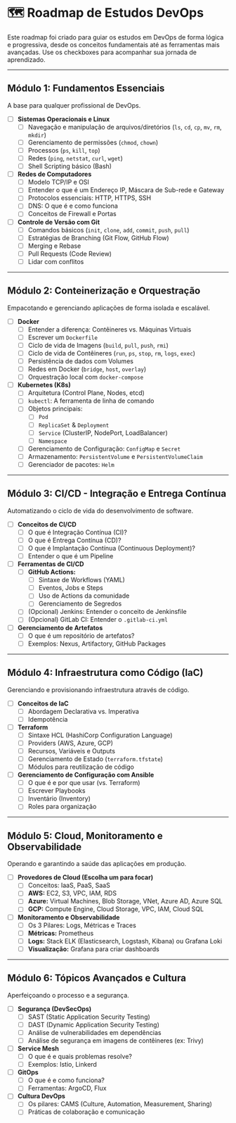 # 🗺️ Roadmap de Estudos DevOps

Este roadmap foi criado para guiar os estudos em DevOps de forma lógica e progressiva, desde os conceitos fundamentais até as ferramentas mais avançadas. Use os checkboxes para acompanhar sua jornada de aprendizado.

---

## Módulo 1: Fundamentos Essenciais

A base para qualquer profissional de DevOps.

- [ ] **Sistemas Operacionais e Linux**
  - [ ] Navegação e manipulação de arquivos/diretórios (`ls`, `cd`, `cp`, `mv`, `rm`, `mkdir`)
  - [ ] Gerenciamento de permissões (`chmod`, `chown`)
  - [ ] Processos (`ps`, `kill`, `top`)
  - [ ] Redes (`ping`, `netstat`, `curl`, `wget`)
  - [ ] Shell Scripting básico (Bash)

- [ ] **Redes de Computadores**
  - [ ] Modelo TCP/IP e OSI
  - [ ] Entender o que é um Endereço IP, Máscara de Sub-rede e Gateway
  - [ ] Protocolos essenciais: HTTP, HTTPS, SSH
  - [ ] DNS: O que é e como funciona
  - [ ] Conceitos de Firewall e Portas

- [ ] **Controle de Versão com Git**
  - [ ] Comandos básicos (`init`, `clone`, `add`, `commit`, `push`, `pull`)
  - [ ] Estratégias de Branching (Git Flow, GitHub Flow)
  - [ ] Merging e Rebase
  - [ ] Pull Requests (Code Review)
  - [ ] Lidar com conflitos

---

## Módulo 2: Conteinerização e Orquestração

Empacotando e gerenciando aplicações de forma isolada e escalável.

- [ ] **Docker**
  - [ ] Entender a diferença: Contêineres vs. Máquinas Virtuais
  - [ ] Escrever um `Dockerfile`
  - [ ] Ciclo de vida de Imagens (`build`, `pull`, `push`, `rmi`)
  - [ ] Ciclo de vida de Contêineres (`run`, `ps`, `stop`, `rm`, `logs`, `exec`)
  - [ ] Persistência de dados com Volumes
  - [ ] Redes em Docker (`bridge`, `host`, `overlay`)
  - [ ] Orquestração local com `docker-compose`

- [ ] **Kubernetes (K8s)**
  - [ ] Arquitetura (Control Plane, Nodes, etcd)
  - [ ] `kubectl`: A ferramenta de linha de comando
  - [ ] Objetos principais:
    - [ ] `Pod`
    - [ ] `ReplicaSet` & `Deployment`
    - [ ] `Service` (ClusterIP, NodePort, LoadBalancer)
    - [ ] `Namespace`
  - [ ] Gerenciamento de Configuração: `ConfigMap` e `Secret`
  - [ ] Armazenamento: `PersistentVolume` e `PersistentVolumeClaim`
  - [ ] Gerenciador de pacotes: `Helm`

---

## Módulo 3: CI/CD - Integração e Entrega Contínua

Automatizando o ciclo de vida do desenvolvimento de software.

- [ ] **Conceitos de CI/CD**
  - [ ] O que é Integração Contínua (CI)?
  - [ ] O que é Entrega Contínua (CD)?
  - [ ] O que é Implantação Contínua (Continuous Deployment)?
  - [ ] Entender o que é um Pipeline

- [ ] **Ferramentas de CI/CD**
  - [ ] **GitHub Actions:**
    - [ ] Sintaxe de Workflows (YAML)
    - [ ] Eventos, Jobs e Steps
    - [ ] Uso de Actions da comunidade
    - [ ] Gerenciamento de Segredos
  - [ ] (Opcional) Jenkins: Entender o conceito de Jenkinsfile
  - [ ] (Opcional) GitLab CI: Entender o `.gitlab-ci.yml`

- [ ] **Gerenciamento de Artefatos**
  - [ ] O que é um repositório de artefatos?
  - [ ] Exemplos: Nexus, Artifactory, GitHub Packages

---

## Módulo 4: Infraestrutura como Código (IaC)

Gerenciando e provisionando infraestrutura através de código.

- [ ] **Conceitos de IaC**
  - [ ] Abordagem Declarativa vs. Imperativa
  - [ ] Idempotência

- [ ] **Terraform**
  - [ ] Sintaxe HCL (HashiCorp Configuration Language)
  - [ ] Providers (AWS, Azure, GCP)
  - [ ] Recursos, Variáveis e Outputs
  - [ ] Gerenciamento de Estado (`terraform.tfstate`)
  - [ ] Módulos para reutilização de código

- [ ] **Gerenciamento de Configuração com Ansible**
  - [ ] O que é e por que usar (vs. Terraform)
  - [ ] Escrever Playbooks
  - [ ] Inventário (Inventory)
  - [ ] Roles para organização

---

## Módulo 5: Cloud, Monitoramento e Observabilidade

Operando e garantindo a saúde das aplicações em produção.

- [ ] **Provedores de Cloud (Escolha um para focar)**
  - [ ] Conceitos: IaaS, PaaS, SaaS
  - [ ] **AWS:** EC2, S3, VPC, IAM, RDS
  - [ ] **Azure:** Virtual Machines, Blob Storage, VNet, Azure AD, Azure SQL
  - [ ] **GCP:** Compute Engine, Cloud Storage, VPC, IAM, Cloud SQL

- [ ] **Monitoramento e Observabilidade**
  - [ ] Os 3 Pilares: Logs, Métricas e Traces
  - [ ] **Métricas:** Prometheus
  - [ ] **Logs:** Stack ELK (Elasticsearch, Logstash, Kibana) ou Grafana Loki
  - [ ] **Visualização:** Grafana para criar dashboards

---

## Módulo 6: Tópicos Avançados e Cultura

Aperfeiçoando o processo e a segurança.

- [ ] **Segurança (DevSecOps)**
  - [ ] SAST (Static Application Security Testing)
  - [ ] DAST (Dynamic Application Security Testing)
  - [ ] Análise de vulnerabilidades em dependências
  - [ ] Análise de segurança em imagens de contêineres (ex: Trivy)

- [ ] **Service Mesh**
  - [ ] O que é e quais problemas resolve?
  - [ ] Exemplos: Istio, Linkerd

- [ ] **GitOps**
  - [ ] O que é e como funciona?
  - [ ] Ferramentas: ArgoCD, Flux

- [ ] **Cultura DevOps**
  - [ ] Os pilares: CAMS (Culture, Automation, Measurement, Sharing)
  - [ ] Práticas de colaboração e comunicação
